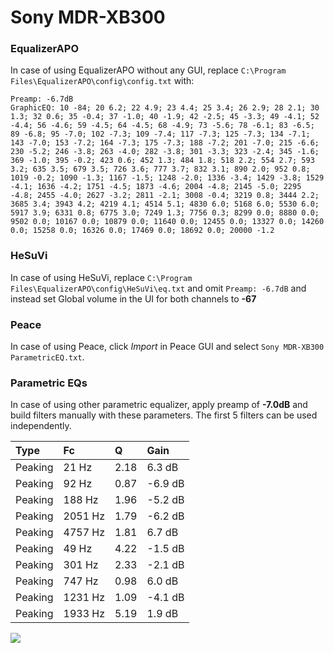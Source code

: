 # Sony MDR-XB300

### EqualizerAPO
In case of using EqualizerAPO without any GUI, replace `C:\Program Files\EqualizerAPO\config\config.txt`
with:
```
Preamp: -6.7dB
GraphicEQ: 10 -84; 20 6.2; 22 4.9; 23 4.4; 25 3.4; 26 2.9; 28 2.1; 30 1.3; 32 0.6; 35 -0.4; 37 -1.0; 40 -1.9; 42 -2.5; 45 -3.3; 49 -4.1; 52 -4.4; 56 -4.6; 59 -4.5; 64 -4.5; 68 -4.9; 73 -5.6; 78 -6.1; 83 -6.5; 89 -6.8; 95 -7.0; 102 -7.3; 109 -7.4; 117 -7.3; 125 -7.3; 134 -7.1; 143 -7.0; 153 -7.2; 164 -7.3; 175 -7.3; 188 -7.2; 201 -7.0; 215 -6.6; 230 -5.2; 246 -3.8; 263 -4.0; 282 -3.8; 301 -3.3; 323 -2.4; 345 -1.6; 369 -1.0; 395 -0.2; 423 0.6; 452 1.3; 484 1.8; 518 2.2; 554 2.7; 593 3.2; 635 3.5; 679 3.5; 726 3.6; 777 3.7; 832 3.1; 890 2.0; 952 0.8; 1019 -0.2; 1090 -1.3; 1167 -1.5; 1248 -2.0; 1336 -3.4; 1429 -3.8; 1529 -4.1; 1636 -4.2; 1751 -4.5; 1873 -4.6; 2004 -4.8; 2145 -5.0; 2295 -4.8; 2455 -4.0; 2627 -3.2; 2811 -2.1; 3008 -0.4; 3219 0.8; 3444 2.2; 3685 3.4; 3943 4.2; 4219 4.1; 4514 5.1; 4830 6.0; 5168 6.0; 5530 6.0; 5917 3.9; 6331 0.8; 6775 3.0; 7249 1.3; 7756 0.3; 8299 0.0; 8880 0.0; 9502 0.0; 10167 0.0; 10879 0.0; 11640 0.0; 12455 0.0; 13327 0.0; 14260 0.0; 15258 0.0; 16326 0.0; 17469 0.0; 18692 0.0; 20000 -1.2
```

### HeSuVi
In case of using HeSuVi, replace `C:\Program Files\EqualizerAPO\config\HeSuVi\eq.txt` and omit `Preamp:
-6.7dB` and instead set Global volume in the UI for both channels to **-67**

### Peace
In case of using Peace, click *Import* in Peace GUI and select `Sony MDR-XB300 ParametricEQ.txt`.

### Parametric EQs
In case of using other parametric equalizer, apply preamp of **-7.0dB** and build filters manually with
these parameters. The first 5 filters can be used independently.

| Type    | Fc      |    Q | Gain    |
|:--------|:--------|:-----|:--------|
| Peaking | 21 Hz   | 2.18 | 6.3 dB  |
| Peaking | 92 Hz   | 0.87 | -6.9 dB |
| Peaking | 188 Hz  | 1.96 | -5.2 dB |
| Peaking | 2051 Hz | 1.79 | -6.2 dB |
| Peaking | 4757 Hz | 1.81 | 6.7 dB  |
| Peaking | 49 Hz   | 4.22 | -1.5 dB |
| Peaking | 301 Hz  | 2.33 | -2.1 dB |
| Peaking | 747 Hz  | 0.98 | 6.0 dB  |
| Peaking | 1231 Hz | 1.09 | -4.1 dB |
| Peaking | 1933 Hz | 5.19 | 1.9 dB  |

![](https://raw.githubusercontent.com/jaakkopasanen/AutoEq/master/results/headphonecom/sbaf-serious/Sony%20MDR-XB300/Sony%20MDR-XB300.png)